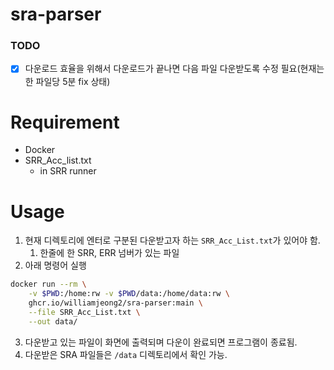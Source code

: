 # sra-parser

### TODO

- [x]  다운로드 효율을 위해서 다운로드가 끝나면 다음 파일 다운받도록 수정 필요(현재는 한 파일당 5분 fix 상태)

# Requirement

- Docker
- SRR_Acc_list.txt
    - in SRR runner

# Usage

1. 현재 디렉토리에 엔터로 구분된 다운받고자 하는 `SRR_Acc_List.txt`가 있어야 함. 
    1. 한줄에 한 SRR, ERR 넘버가 있는 파일
2. 아래 명령어 실행
```bash
docker run --rm \
    -v $PWD:/home:rw -v $PWD/data:/home/data:rw \
    ghcr.io/williamjeong2/sra-parser:main \
    --file SRR_Acc_List.txt \
    --out data/
```

3. 다운받고 있는 파일이 화면에 출력되며 다운이 완료되면 프로그램이 종료됨.
4. 다운받은 SRA 파일들은 `/data` 디렉토리에서 확인 가능.
